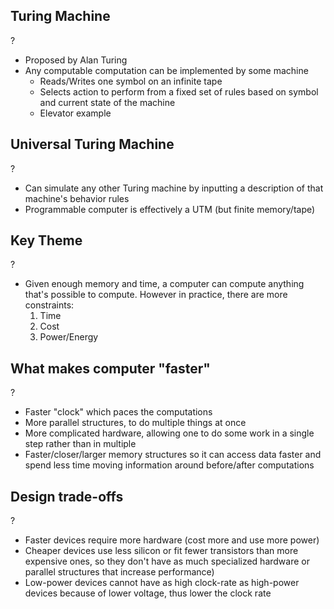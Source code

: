 ## Turing Machine
?
- Proposed by Alan Turing
- Any computable computation can be implemented by some machine
	- Reads/Writes one symbol on an infinite tape
	- Selects action to perform from a fixed set of rules based on symbol and current state of the machine
	- Elevator example
<!--SR:!2025-06-22,4,270-->

## Universal Turing Machine
?
- Can simulate any other Turing machine by inputting a description of that machine's behavior rules
- Programmable computer is effectively a UTM (but finite memory/tape)
<!--SR:!2025-06-22,4,270-->

## Key Theme
?
- Given enough memory and time, a computer can compute anything that's possible to compute. However in practice, there are more constraints:
	1. Time
	2. Cost
	3. Power/Energy

## What makes computer "faster"
?
- Faster "clock" which paces the computations
- More parallel structures, to do multiple things at once
- More complicated hardware, allowing one to do some work in a single step rather than in multiple
- Faster/closer/larger memory structures so it can access data faster and spend less time moving information around before/after computations
<!--SR:!2025-06-21,3,250-->

## Design trade-offs
?
- Faster devices require more hardware (cost more and use more power)
- Cheaper devices use less silicon or fit fewer transistors than more expensive ones, so they don't have as much specialized hardware or parallel structures that increase performance)
- Low-power devices cannot have as high clock-rate as high-power devices because of lower voltage, thus lower the clock rate